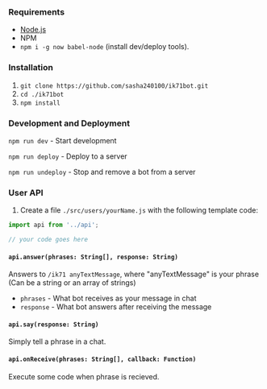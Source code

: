 ### Requirements

- [Node.js](https://nodejs.org/en/)
- NPM
- `npm i -g now babel-node` (install dev/deploy tools).

### Installation
1. `git clone https://github.com/sasha240100/ik71bot.git`
2. `cd ./ik71bot`
3. `npm install`

### Development and Deployment

`npm run dev` - Start development

`npm run deploy` - Deploy to a server

`npm run undeploy` - Stop and remove a bot from a server

### User API
1. Create a file `./src/users/yourName.js` with the following template code:

```js
import api from '../api';

// your code goes here
```

#### `api.answer(phrases: String[], response: String)`
Answers to `/ik71 anyTextMessage`, where "anyTextMessage" is your phrase (Can be a string or an array of strings)
- `phrases` - What bot receives as your message in chat
- `response` - What bot answers after receiving the message

#### `api.say(response: String)`
Simply tell a phrase in a chat.

#### `api.onReceive(phrases: String[], callback: Function)`
Execute some code when phrase is recieved.

